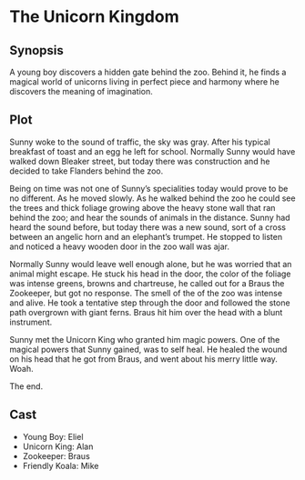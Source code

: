 # The Unicorn Kingdom

## Synopsis

A young boy discovers a hidden gate behind the zoo.
Behind it, he finds a magical world of unicorns living in perfect piece and harmony where he discovers the meaning of imagination.

## Plot

Sunny woke to the sound of traffic, the sky was gray.
After his typical breakfast of toast and an egg he left for school.
Normally Sunny would have walked down Bleaker street, but today there was construction and he decided to take Flanders behind the zoo.

Being on time was not one of Sunny’s specialities today would prove to be no different.
As he moved slowly.
As he walked behind the zoo he could see the trees and thick foliage growing above the heavy stone wall that ran behind the zoo; and hear the sounds of animals in the distance.
Sunny had heard the sound before, but today there was a new sound, sort of a cross between an angelic horn and an elephant’s trumpet.
He stopped to listen and noticed a heavy wooden door in the zoo wall was ajar.

Normally Sunny would leave well enough alone, but he was worried that an animal might escape.
He stuck his head in the door, the color of the foliage was intense greens, browns and chartreuse, he called out for a Braus the Zookeeper, but got no response.
The smell of the of the zoo was intense and alive.
He took a tentative step through the door and followed the stone path overgrown with giant ferns. Braus hit him over the head with a blunt instrument.

Sunny met the Unicorn King who granted him magic powers. One of the magical powers that Sunny gained, was to self heal. He healed the wound on his head that he  got from Braus, and went about his merry little way. Woah.


The end.

## Cast

* Young Boy: Eliel
* Unicorn King: Alan
* Zookeeper: Braus
* Friendly Koala: Mike
